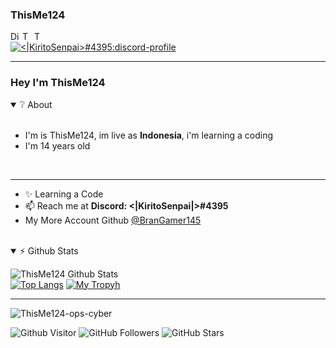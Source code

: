 ### ThisMe124

<a href="https://discord.gg/null">
  <img align="left" alt="Discord Server" width="16px" src="https://cdn.jsdelivr.net/npm/simple-icons@v3/icons/discord.svg" />
</a>
 <a href="https://github.com/ThisMe124">
  <img align="left" alt="ThisMe124 Github's" width="16px" src="https://cdn.jsdelivr.net/npm/simple-icons@v3/icons/github.svg" />
</a>
 <a href="https://instagram.com/thefoxfire145?igshid=hh8tyxkb61d4">
  <img align="left" alt="ThisMe124 Github's" width="16px" src="https://cdn.jsdelivr.net/npm/simple-icons@v3/icons/instagram.svg" />
</a>
</p>
<br />

<a href="https://discord.com/users/773704914589188187">
        <img src="https://discord.c99.nl/widget/theme-3/773704914589188187.png" alt="<|KiritoSenpai>#4395:discord-profile"/>
    </a>
<hr>

### Hey I'm ThisMe124&nbsp;
<details open>
  <summary>❔ About</summary>
<br />

- I'm is ThisMe124, im live as **Indonesia**, i'm learning a coding
- I'm 14 years old 
</details>
<br />
<hr>

- ✨ Learning a Code
- 📫 Reach me at **Discord: <|KiritoSenpai|>#4395**
- My More Account Github [@BranGamer145](https://github.com/BranGamer145)
<br />
<details open>
<summary>⚡ Github Stats</summary>

![ThisMe124 Github Stats](https://github-readme-stats.vercel.app/api?username=ThisMe124&show_icons=true&theme=tokyonight)
<br />
[![Top Langs](https://github-readme-stats.vercel.app/api/top-langs/?username=ThisMe124&show_icons=true&theme=tokyonight)](https://github.com/ThisMe124)
[![My Tropyh](https://github-profile-trophy.vercel.app/?username=ThisMe124&row=2&column=3)](https://github.com/ThisMe124)
</details>
<hr>
<p align="left"> <img src="https://komarev.com/ghpvc/?username=ThisMe124-ops-cyber" alt="ThisMe124-ops-cyber" /> </p>
<img alt="Github Visitor" src="https://visitor-badge.glitch.me/badge?page_id=ThisMe124" />
<img alt="GitHub Followers" src="https://img.shields.io/github/followers/ThisMe124?style=social" />
<img alt="GitHub Stars" src="https://img.shields.io/github/stars/ThisMe124?style=social" />
